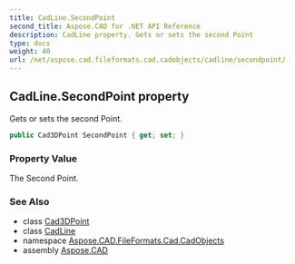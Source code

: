 ```yaml
---
title: CadLine.SecondPoint
second_title: Aspose.CAD for .NET API Reference
description: CadLine property. Gets or sets the second Point
type: docs
weight: 40
url: /net/aspose.cad.fileformats.cad.cadobjects/cadline/secondpoint/
---
```

## CadLine.SecondPoint property

Gets or sets the second Point.

```csharp
public Cad3DPoint SecondPoint { get; set; }
```

### Property Value

The Second Point.

### See Also

* class [Cad3DPoint](../../cad3dpoint/)
* class [CadLine](../)
* namespace [Aspose.CAD.FileFormats.Cad.CadObjects](../../cadline/)
* assembly [Aspose.CAD](../../../)


